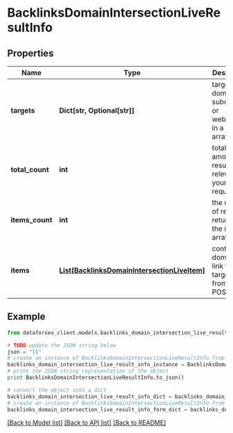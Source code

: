 # BacklinksDomainIntersectionLiveResultInfo


## Properties

Name | Type | Description | Notes
------------ | ------------- | ------------- | -------------
**targets** | **Dict[str, Optional[str]]** | target domains, subdomains or webpages in a POST array | [optional] 
**total_count** | **int** | total amount of results relevant to your request | [optional] 
**items_count** | **int** | the number of results returned in the items array | [optional] 
**items** | [**List[BacklinksDomainIntersectionLiveItem]**](BacklinksDomainIntersectionLiveItem.md) | contains domain that link to all targets from the POST array | [optional] 

## Example

```python
from dataforseo_client.models.backlinks_domain_intersection_live_result_info import BacklinksDomainIntersectionLiveResultInfo

# TODO update the JSON string below
json = "{}"
# create an instance of BacklinksDomainIntersectionLiveResultInfo from a JSON string
backlinks_domain_intersection_live_result_info_instance = BacklinksDomainIntersectionLiveResultInfo.from_json(json)
# print the JSON string representation of the object
print BacklinksDomainIntersectionLiveResultInfo.to_json()

# convert the object into a dict
backlinks_domain_intersection_live_result_info_dict = backlinks_domain_intersection_live_result_info_instance.to_dict()
# create an instance of BacklinksDomainIntersectionLiveResultInfo from a dict
backlinks_domain_intersection_live_result_info_form_dict = backlinks_domain_intersection_live_result_info.from_dict(backlinks_domain_intersection_live_result_info_dict)
```
[[Back to Model list]](../README.md#documentation-for-models) [[Back to API list]](../README.md#documentation-for-api-endpoints) [[Back to README]](../README.md)


